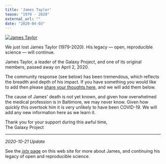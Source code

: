 ```yaml
---
title: 'James Taylor'
tease: "1979 - 2020"
external_url: ""
date: "2020-04-03"
---
```


[<img class="float-right" src="/src/jxtx/james.jpg" alt="James Taylor" style="max-width: 20rem" />](/jxtx/)

<p class="lead">
We just lost James Taylor (1979-2020). His legacy — open, reproducible science — will continue.
</p>

James Taylor, a leader of the Galaxy Project, and one of its original members, passed away on April 2, 2020.

The community response (see below) has been tremendous, which reflects the breadth and depth of his impact.  If you have something you would like to add then please [share your thoughts here](https://docs.google.com/forms/d/e/1FAIpQLSd4iKUV7r91OxRFq6DbkVpSb4ftTP4eQqhvcSl-TD-PUdvFPw/viewform), and we will add them below.

The cause of James' death is not yet known, and given how overwhelmed the medical profession is in Baltimore, we may never know.  Given how quickly this overtook him it is very unlikely to have been COVID-19.  We will add any new information here as we learn it.

Thank you for your support during this awful time,<br />
The Galaxy Project

----

*2020-10-21 Update*

See the [*jxtx* page](/jxtx/) on this web site for more about James, and continuing his legacy of open and reproducible science.
